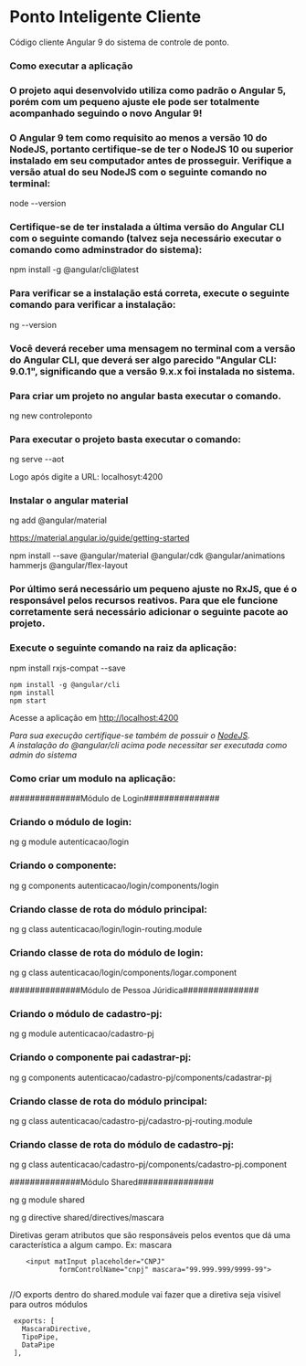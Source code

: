 # Ponto Inteligente Cliente  
Código cliente Angular 9 do sistema de controle de ponto.  
### Como executar a aplicação  

### O projeto aqui desenvolvido utiliza como padrão o Angular 5, porém com um pequeno ajuste ele pode ser totalmente acompanhado seguindo o novo Angular 9!  

### O Angular 9 tem como requisito ao menos a versão 10 do NodeJS, portanto certifique-se de ter o NodeJS 10 ou superior instalado em seu computador antes de prosseguir. Verifique a versão atual do seu NodeJS com o seguinte comando no terminal:  

node --version  

### Certifique-se de ter instalada a última versão do Angular CLI com o seguinte comando (talvez seja necessário executar o comando como adminstrador do sistema):  

npm install -g @angular/cli@latest  

### Para verificar se a instalação está correta, execute o seguinte comando para verificar a instalação:  

ng --version  

### Você deverá receber uma mensagem no terminal com a versão do Angular CLI, que deverá ser algo parecido "Angular CLI: 9.0.1", significando que a versão 9.x.x foi instalada no sistema.  

### Para criar um projeto no angular basta executar o comando. 

ng new controleponto  

### Para executar o projeto basta executar o comando:  

ng serve --aot  

Logo após digite a URL: localhosyt:4200  

### Instalar o angular material

ng add @angular/material  

https://material.angular.io/guide/getting-started  

npm install --save @angular/material @angular/cdk @angular/animations hammerjs @angular/flex-layout   



### Por último será necessário um pequeno ajuste no RxJS, que é o responsável pelos recursos reativos. Para que ele funcione corretamente será necessário adicionar o seguinte pacote ao projeto.  

### Execute o seguinte comando na raiz da aplicação:  

npm install rxjs-compat --save 

```
npm install -g @angular/cli
npm install
npm start
```
Acesse a aplicação em [http://localhost:4200](http://localhost:4200)  

*Para sua execução certifique-se também de possuir o [NodeJS](http://nodejs.org).*  
*A instalação do @angular/cli acima pode necessitar ser executada como admin do sistema*  

### Como criar um modulo na aplicação:  

##############Módulo de Login###############

### Criando o módulo de login:  
ng g module autenticacao/login  

### Criando o componente:  
ng g components autenticacao/login/components/login  

### Criando classe de rota do módulo principal:    
ng g class autenticacao/login/login-routing.module   

### Criando classe de rota do módulo de login:  
ng g class autenticacao/login/components/logar.component  

##############Módulo de Pessoa Júridica###############

### Criando o módulo de cadastro-pj:  
ng g module autenticacao/cadastro-pj  

### Criando o componente pai cadastrar-pj:  
ng g components autenticacao/cadastro-pj/components/cadastrar-pj  

### Criando classe de rota do módulo principal:    
ng g class autenticacao/cadastro-pj/cadastro-pj-routing.module   

### Criando classe de rota do módulo de cadastro-pj:  
ng g class autenticacao/cadastro-pj/components/cadastro-pj.component  

##############Módulo Shared###############

ng g module shared  

ng g directive shared/directives/mascara

Diretivas geram atributos que são responsáveis pelos eventos que dá uma característica a algum campo.
Ex: mascara
```
	<input matInput placeholder="CNPJ"
    		formControlName="cnpj" mascara="99.999.999/9999-99">


```

 //O exports dentro do shared.module vai fazer que a diretiva seja visivel para outros módulos
 
 ```
  exports: [
  	MascaraDirective,
  	TipoPipe,
    DataPipe
  ],




